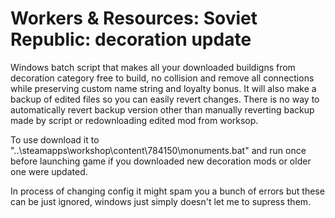 # Workers & Resources: Soviet Republic: decoration update

Windows batch script that makes all your downloaded buildigns from decoration category free to build, no collision and remove all connections while preserving custom name string and loyalty bonus. It will also make a backup of edited files so you can easily revert changes. There is no way to automatically revert backup version other than manually reverting backup made by script or redownloading edited mod from worksop.

To use download it to "..\steamapps\workshop\content\784150\monuments.bat" and run once before launching game if you downloaded new decoration mods or older one were updated.

In process of changing config it might spam you a bunch of errors but these can be just ignored, windows just simply doesn't let me to supress them.

